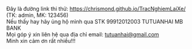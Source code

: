Đây là đường link thi thử: https://chrismond.github.io/TracNghiemLaiXe/ (TK: admin, MK: 123456)  
Nếu thấy hay hãy ủng hộ mình qua STK 99912012003 TUTUANHAI MB BANK  
Mọi góp ý xin liên hệ qua địa chỉ email: tutuanhai@gmail.com  
Minh xin cảm ơn rất nhiều!!!
